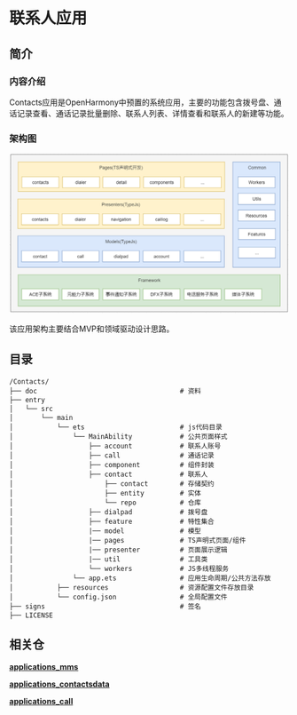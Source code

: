 # 联系人应用

## 简介

### 内容介绍

Contacts应用是OpenHarmony中预置的系统应用，主要的功能包含拨号盘、通话记录查看、通话记录批量删除、联系人列表、详情查看和联系人的新建等功能。

### 架构图

![image-20220222110725915](./doc/image/image-20220222110725915.png)

该应用架构主要结合MVP和领域驱动设计思路。

## 目录

~~~
/Contacts/
├── doc                                    # 资料
├── entry                 
│   └── src
│       └── main
│           └── ets                        # js代码目录
│               └── MainAbility            # 公共页面样式
│                   ├── account            # 联系人账号
│                   ├── call               # 通话记录
│                   ├── component          # 组件封装
│                   ├── contact            # 联系人
│                       ├── contact        # 存储契约
│                       ├── entity         # 实体
│                       └── repo           # 仓库
│                   ├── dialpad            # 拨号盘
│                   ├── feature            # 特性集合
│                   |── model              # 模型
│                   |── pages              # TS声明式页面/组件
│                   |── presenter          # 页面展示逻辑
│                   |── util               # 工具类
│                   └── workers            # JS多线程服务
│               └── app.ets                # 应用生命周期/公共方法存放
│           ├── resources                  # 资源配置文件存放目录
│           └── config.json                # 全局配置文件
├── signs                                  # 签名
├── LICENSE
~~~

## 相关仓

[**applications_mms**](https://gitee.com/openharmony/applications_mms)

[**applications_contactsdata**](https://gitee.com/openharmony/applications_contactsdata)

[**applications_call**](https://gitee.com/openharmony/applications_call)






